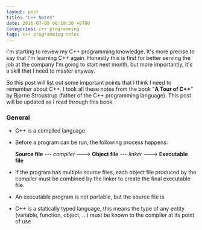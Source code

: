 ```yaml
---
layout: post
title: "C++ Notes"
date: 2016-07-09 00:19:30 +0700
categories: c++ programming
tags: c++ programming notes
---
```


I'm starting to review my C++ programming knowledge. It's more precise to say that I'm learning C++ again. Honestly this is first for better serving the job at the company I'm going to start next month, but more importantly, it's a skill that I need to master anyway. 

So this post will list out some important points that I think I need to remember about C++. I took all these notes from the book "**A Tour of C++**" by Bjarne Stroustrup (father of the C++ programming language). This post will be updated as I read through this book. 

### General

- C++ is a compiled language
- Before a program can be run, the following process happens:

    **Source file**  --- *compiler* ---> **Object file**  --- *linker* ---> **Executable file**
    
- If the program has multiple source files, each object file produced by the compiler must be combined by the linker to create the final executable file.
- An executable program is not portable, but the source file is
- C++ is a statically typed language, this means the type of any entity (variable, function, object, ...) must be known to the compiler at its point of use